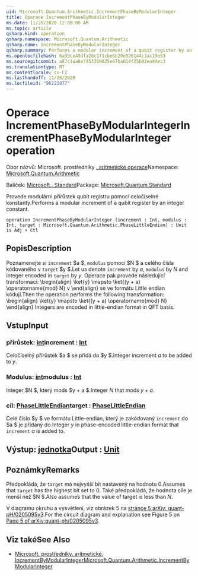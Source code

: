 ```yaml
---
uid: Microsoft.Quantum.Arithmetic.IncrementPhaseByModularInteger
title: Operace IncrementPhaseByModularInteger
ms.date: 11/25/2020 12:00:00 AM
ms.topic: article
qsharp.kind: operation
qsharp.namespace: Microsoft.Quantum.Arithmetic
qsharp.name: IncrementPhaseByModularInteger
qsharp.summary: Performs a modular increment of a qubit register by an integer constant.
ms.openlocfilehash: 6a39ce49dfa28c1f1cbe6b29e526144c3ac19e53
ms.sourcegitcommit: a87c1aa8e7453360025e47ba614f25b02ea84ec3
ms.translationtype: MT
ms.contentlocale: cs-CZ
ms.lasthandoff: 11/26/2020
ms.locfileid: "96222877"
---
```

# <a name="incrementphasebymodularinteger-operation"></a><span data-ttu-id="2d8f3-102">Operace IncrementPhaseByModularInteger</span><span class="sxs-lookup"><span data-stu-id="2d8f3-102">IncrementPhaseByModularInteger operation</span></span>

<span data-ttu-id="2d8f3-103">Obor názvů: Microsoft. prostředníky [. aritmetické operace](xref:Microsoft.Quantum.Arithmetic)</span><span class="sxs-lookup"><span data-stu-id="2d8f3-103">Namespace: [Microsoft.Quantum.Arithmetic](xref:Microsoft.Quantum.Arithmetic)</span></span>

<span data-ttu-id="2d8f3-104">Balíček: [Microsoft.. Standard](https://nuget.org/packages/Microsoft.Quantum.Standard)</span><span class="sxs-lookup"><span data-stu-id="2d8f3-104">Package: [Microsoft.Quantum.Standard](https://nuget.org/packages/Microsoft.Quantum.Standard)</span></span>


<span data-ttu-id="2d8f3-105">Provede modulární přírůstek qubit registru pomocí celočíselné konstanty.</span><span class="sxs-lookup"><span data-stu-id="2d8f3-105">Performs a modular increment of a qubit register by an integer constant.</span></span>

```qsharp
operation IncrementPhaseByModularInteger (increment : Int, modulus : Int, target : Microsoft.Quantum.Arithmetic.PhaseLittleEndian) : Unit is Adj + Ctl
```


## <a name="description"></a><span data-ttu-id="2d8f3-106">Popis</span><span class="sxs-lookup"><span data-stu-id="2d8f3-106">Description</span></span>

<span data-ttu-id="2d8f3-107">Poznamenejte si `increment` $a $, `modulus` pomocí $N $ a celého čísla kódovaného v `target` $y $.</span><span class="sxs-lookup"><span data-stu-id="2d8f3-107">Let us denote `increment` by $a$, `modulus` by $N$ and integer encoded in `target` by $y$.</span></span>
<span data-ttu-id="2d8f3-108">Operace pak provede následující transformaci: \begin{align} \ket{y} \mapsto \ket{(y + a) \operatorname{mod} N} v \end{align} se ve formátu Little endian kódují.</span><span class="sxs-lookup"><span data-stu-id="2d8f3-108">Then the operation performs the following transformation: \begin{align} \ket{y} \mapsto \ket{(y + a) \operatorname{mod} N} \end{align} Integers are encoded in little-endian format in QFT basis.</span></span>

## <a name="input"></a><span data-ttu-id="2d8f3-109">Vstup</span><span class="sxs-lookup"><span data-stu-id="2d8f3-109">Input</span></span>

### <a name="increment--int"></a><span data-ttu-id="2d8f3-110">přírůstek: [int](xref:microsoft.quantum.lang-ref.int)</span><span class="sxs-lookup"><span data-stu-id="2d8f3-110">increment : [Int](xref:microsoft.quantum.lang-ref.int)</span></span>

<span data-ttu-id="2d8f3-111">Celočíselný přírůstek $a $ se přidá do $y $.</span><span class="sxs-lookup"><span data-stu-id="2d8f3-111">Integer increment $a$ to be added to $y$.</span></span>


### <a name="modulus--int"></a><span data-ttu-id="2d8f3-112">Modulus: [int](xref:microsoft.quantum.lang-ref.int)</span><span class="sxs-lookup"><span data-stu-id="2d8f3-112">modulus : [Int](xref:microsoft.quantum.lang-ref.int)</span></span>

<span data-ttu-id="2d8f3-113">Integer $N $, který mods $y + a $.</span><span class="sxs-lookup"><span data-stu-id="2d8f3-113">Integer $N$ that mods $y + a$.</span></span>


### <a name="target--phaselittleendian"></a><span data-ttu-id="2d8f3-114">cíl: [PhaseLittleEndian](xref:Microsoft.Quantum.Arithmetic.PhaseLittleEndian)</span><span class="sxs-lookup"><span data-stu-id="2d8f3-114">target : [PhaseLittleEndian](xref:Microsoft.Quantum.Arithmetic.PhaseLittleEndian)</span></span>

<span data-ttu-id="2d8f3-115">Celé číslo $y $ ve formátu Little-endian, který je zakódovaný `increment` do $a $ je přidaný do.</span><span class="sxs-lookup"><span data-stu-id="2d8f3-115">Integer $y$ in phase-encoded little-endian format that `increment` $a$ is added to.</span></span>



## <a name="output--unit"></a><span data-ttu-id="2d8f3-116">Výstup: [jednotka](xref:microsoft.quantum.lang-ref.unit)</span><span class="sxs-lookup"><span data-stu-id="2d8f3-116">Output : [Unit](xref:microsoft.quantum.lang-ref.unit)</span></span>



## <a name="remarks"></a><span data-ttu-id="2d8f3-117">Poznámky</span><span class="sxs-lookup"><span data-stu-id="2d8f3-117">Remarks</span></span>

<span data-ttu-id="2d8f3-118">Předpokládá, že `target` má nejvyšší bit nastavený na hodnotu 0.</span><span class="sxs-lookup"><span data-stu-id="2d8f3-118">Assumes that `target` has the highest bit set to 0.</span></span>
<span data-ttu-id="2d8f3-119">Také předpokládá, že hodnota cíle je menší než $N $.</span><span class="sxs-lookup"><span data-stu-id="2d8f3-119">Also assumes that the value of target is less than $N$.</span></span>

<span data-ttu-id="2d8f3-120">V diagramu okruhu a vysvětlení, viz obrázek 5 na [stránce 5 arXiv: quant-pH/0205095v3](https://arxiv.org/pdf/quant-ph/0205095v3.pdf#page=5).</span><span class="sxs-lookup"><span data-stu-id="2d8f3-120">For the circuit diagram and explanation see Figure 5 on [Page 5 of arXiv:quant-ph/0205095v3](https://arxiv.org/pdf/quant-ph/0205095v3.pdf#page=5).</span></span>

## <a name="see-also"></a><span data-ttu-id="2d8f3-121">Viz také</span><span class="sxs-lookup"><span data-stu-id="2d8f3-121">See Also</span></span>

- [<span data-ttu-id="2d8f3-122">Microsoft. prostředníky. aritmetické. IncrementByModularInteger</span><span class="sxs-lookup"><span data-stu-id="2d8f3-122">Microsoft.Quantum.Arithmetic.IncrementByModularInteger</span></span>](xref:Microsoft.Quantum.Arithmetic.IncrementByModularInteger)